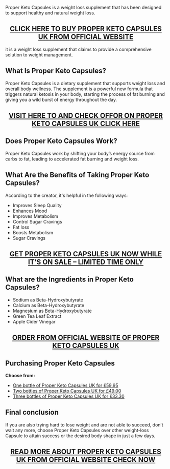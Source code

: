 <p>Proper Keto Capsules is a weight loss supplement that has been designed to support healthy and natural weight loss.</p>
<h2 style="text-align: center;"><a href="https://sale365day.com/order-proper-keto-uk">CLICK HERE TO BUY PROPER KETO CAPSULES UK FROM OFFICIAL WEBSITE</a></h2>
<p>it is a weight loss supplement that claims to provide a comprehensive solution to weight management.</p>
<h2 style="text-align: left;">What Is Proper Keto Capsules?</h2>
<p style="text-align: left;">Proper Keto Capsules is a dietary supplement that supports weight loss and overall body wellness. The supplement is a powerful new formula that triggers natural ketosis in your body, starting the process of fat burning and giving you a wild burst of energy throughout the day.</p>
<h2 style="text-align: center;"><a href="https://sale365day.com/order-proper-keto-uk">VISIT HERE TO AND CHECK OFFOR ON PROPER KETO CAPSULES UK CLICK HERE</a></h2>
<h2 style="text-align: left;">Does Proper Keto Capsules Work?</h2>
<p style="text-align: left;">Proper Keto Capsules work by shifting your body&rsquo;s energy source from carbs to fat, leading to accelerated fat burning and weight loss.</p>
<h2 style="text-align: left;">What Are the Benefits of Taking Proper Keto Capsules?</h2>
<p style="text-align: left;">According to the creator, it's helpful in the following ways:</p>
<ul style="text-align: left;">
<li>Improves Sleep Quality</li>
<li>Enhances Mood</li>
<li>Improves Metabolism</li>
<li>Control Sugar Cravings</li>
<li>Fat loss</li>
<li>Boosts Metabolism</li>
<li>Sugar Cravings</li>
</ul>
<h2 style="text-align: center;"><a href="https://sale365day.com/order-proper-keto-uk">GET PROPER KETO CAPSULES UK NOW WHILE IT&rsquo;S ON SALE &ndash; LIMITED TIME ONLY</a></h2>
<h2 style="text-align: left;">What are the Ingredients in Proper Keto Capsules?</h2>
<ul style="text-align: left;">
<li>Sodium as Beta-Hydroxybutyrate</li>
<li>Calcium as Beta-Hydroxybutyrate</li>
<li>Magnesium as Beta-Hydroxybutyrate</li>
<li>Green Tea Leaf Extract</li>
<li>Apple Cider Vinegar</li>
</ul>
<h2 style="text-align: center;"><a href="https://sale365day.com/order-proper-keto-uk">ORDER FROM OFFICIAL WEBSITE OF PROPER KETO CAPSULES UK</a></h2>
<h2 style="text-align: left;">Purchasing Proper Keto Capsules</h2>
<p style="text-align: left;"><strong>Choose from:</strong></p>
<ul style="text-align: left;">
<li><a href="https://sale365day.com/order-proper-keto-uk">One bottle of Proper Keto Capsules UK for &pound;59.95</a></li>
<li><a href="https://sale365day.com/order-proper-keto-uk">Two bottles of Proper Keto Capsules UK for &pound;49.00</a></li>
<li><a href="https://sale365day.com/order-proper-keto-uk">Three bottles of Proper Keto Capsules UK for &pound;33.30</a></li>
</ul>
<h2 style="text-align: left;">Final conclusion</h2>
<p style="text-align: left;">If you are also trying hard to lose weight and are not able to succeed, don&rsquo;t wait any more, choose Proper Keto Capsules over other weight-loss Capsule to attain success or the desired body shape in just a few days.</p>
<h2 style="text-align: center;"><a href="https://sale365day.com/order-proper-keto-uk">READ MORE ABOUT PROPER KETO CAPSULES UK FROM OFFICIAL WEBSITE CHECK NOW</a></h2>
